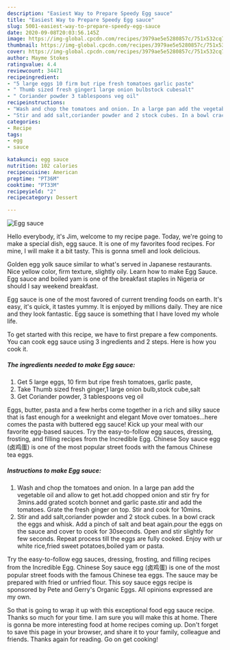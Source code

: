 ```yaml
---
description: "Easiest Way to Prepare Speedy Egg sauce"
title: "Easiest Way to Prepare Speedy Egg sauce"
slug: 5001-easiest-way-to-prepare-speedy-egg-sauce
date: 2020-09-08T20:03:56.145Z
image: https://img-global.cpcdn.com/recipes/3979ae5e5280857c/751x532cq70/egg-sauce-recipe-main-photo.jpg
thumbnail: https://img-global.cpcdn.com/recipes/3979ae5e5280857c/751x532cq70/egg-sauce-recipe-main-photo.jpg
cover: https://img-global.cpcdn.com/recipes/3979ae5e5280857c/751x532cq70/egg-sauce-recipe-main-photo.jpg
author: Mayme Stokes
ratingvalue: 4.4
reviewcount: 34471
recipeingredient:
- "5 large eggs 10 firm but ripe fresh tomatoes garlic paste"
- " Thumb sized fresh ginger1 large onion bulbstock cubesalt"
- " Coriander powder 3 tablespoons veg oil"
recipeinstructions:
- "Wash and chop the tomatoes and onion. In a large pan add the vegetable oil and allow to get hot.add chopped onion and stir fry for 3mins.add grated scotch bonnet and garlic paste.stir and add the tomatoes. Grate the fresh ginger on top. Stir and cook for 10mins."
- "Stir and add salt,coriander powder and 2 stock cubes. In a bowl crack the eggs and whisk. Add a pinch of salt and beat again.pour the eggs on the sauce and cover to cook for 30seconds. Open and stir slightly for few seconds. Repeat process till the eggs are fully cooked. Enjoy with ur white rice,fried sweet potatoes,boiled yam or pasta."
categories:
- Recipe
tags:
- egg
- sauce

katakunci: egg sauce 
nutrition: 102 calories
recipecuisine: American
preptime: "PT36M"
cooktime: "PT33M"
recipeyield: "2"
recipecategory: Dessert

---
```



![Egg sauce](https://img-global.cpcdn.com/recipes/3979ae5e5280857c/751x532cq70/egg-sauce-recipe-main-photo.jpg)

Hello everybody, it's Jim, welcome to my recipe page. Today, we're going to make a special dish, egg sauce. It is one of my favorites food recipes. For mine, I will make it a bit tasty. This is gonna smell and look delicious.

Golden egg yolk sauce similar to what&#39;s served in Japanese restaurants. Nice yellow color, firm texture, slightly oily. Learn how to make Egg Sauce. Egg sauce and boiled yam is one of the breakfast staples in Nigeria or should I say weekend breakfast.

Egg sauce is one of the most favored of current trending foods on earth. It's easy, it's quick, it tastes yummy. It is enjoyed by millions daily. They are nice and they look fantastic. Egg sauce is something that I have loved my whole life.


To get started with this recipe, we have to first prepare a few components. You can cook egg sauce using 3 ingredients and 2 steps. Here is how you cook it.

<!--inarticleads1-->

##### The ingredients needed to make Egg sauce:

1. Get 5 large eggs, 10 firm but ripe fresh tomatoes, garlic paste,
1. Take  Thumb sized fresh ginger,1 large onion bulb,stock cube,salt
1. Get  Coriander powder, 3 tablespoons veg oil


Eggs, butter, pasta and a few herbs come together in a rich and silky sauce that is fast enough for a weeknight and elegant Move over tomatoes…here comes the pasta with buttered egg sauce! Kick up your meal with our favorite egg-based sauces. Try the easy-to-follow egg sauces, dressing, frosting, and filling recipes from the Incredible Egg. Chinese Soy sauce egg (卤鸡蛋) is one of the most popular street foods with the famous Chinese tea eggs. 

<!--inarticleads2-->

##### Instructions to make Egg sauce:

1. Wash and chop the tomatoes and onion. In a large pan add the vegetable oil and allow to get hot.add chopped onion and stir fry for 3mins.add grated scotch bonnet and garlic paste.stir and add the tomatoes. Grate the fresh ginger on top. Stir and cook for 10mins.
1. Stir and add salt,coriander powder and 2 stock cubes. In a bowl crack the eggs and whisk. Add a pinch of salt and beat again.pour the eggs on the sauce and cover to cook for 30seconds. Open and stir slightly for few seconds. Repeat process till the eggs are fully cooked. Enjoy with ur white rice,fried sweet potatoes,boiled yam or pasta.


Try the easy-to-follow egg sauces, dressing, frosting, and filling recipes from the Incredible Egg. Chinese Soy sauce egg (卤鸡蛋) is one of the most popular street foods with the famous Chinese tea eggs. The sauce may be prepared with fried or unfried flour. This soy sauce eggs recipe is sponsored by Pete and Gerry&#39;s Organic Eggs. All opinions expressed are my own. 

So that is going to wrap it up with this exceptional food egg sauce recipe. Thanks so much for your time. I am sure you will make this at home. There is gonna be more interesting food at home recipes coming up. Don't forget to save this page in your browser, and share it to your family, colleague and friends. Thanks again for reading. Go on get cooking!
